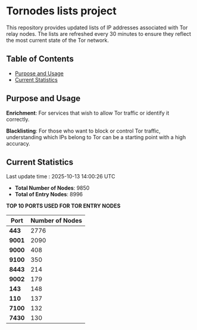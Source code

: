 # Tornodes lists project

This repository provides updated lists of IP addresses associated with Tor relay nodes. The lists are refreshed every 30 minutes to ensure they reflect the most current state of the Tor network.

## Table of Contents

- [Purpose and Usage](#purpose-and-usage)
- [Current Statistics](#current-statistics)


## Purpose and Usage

**Enrichment**: For services that wish to allow Tor traffic or identify it correctly.

**Blacklisting**: For those who want to block or control Tor traffic, understanding which IPs belong to Tor can be a starting point with a high accuracy.

## Current Statistics

Last update time : 2025-10-13 14:00:26 UTC

- **Total Number of Nodes**: 9850
- **Total of Entry Nodes**: 8996

**TOP 10 PORTS USED FOR TOR ENTRY NODES**

| **Port** | **Number of Nodes** |
|------|-----------------|
| **443**   | 2776  |
| **9001**   | 2090  |
| **9000**   | 408  |
| **9100**   | 350  |
| **8443**   | 214  |
| **9002**   | 179  |
| **143**   | 148  |
| **110**   | 137  |
| **7100**   | 132  |
| **7430**   | 130  |

